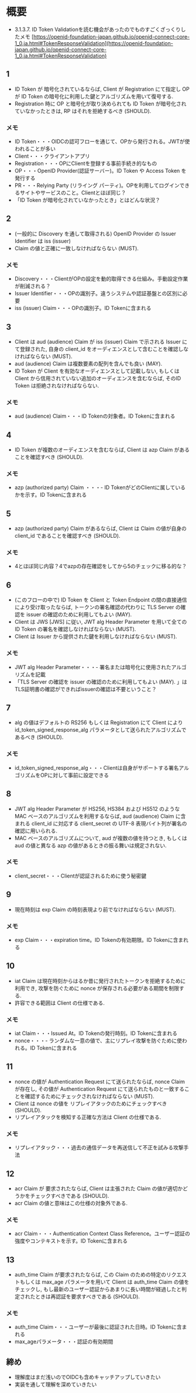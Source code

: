 
# 概要

- 3.1.3.7.  ID Token Validationを読む機会があったのでものすごくざっくりしたメモ
[https://openid-foundation-japan.github.io/openid-connect-core-1_0.ja.html#TokenResponseValidation](https://openid-foundation-japan.github.io/openid-connect-core-1_0.ja.html#TokenResponseValidation)

## 1

- ID Token が 暗号化されているならば, Client が Registration にて指定し OP が ID Token の暗号化に利用した鍵とアルゴリズムを用いて復号する.
- Registration 時に OP と暗号化が取り決められても ID Token が暗号化されていなかったときは, RP はそれを拒絶するべき (SHOULD).

### メモ

- ID Token・・・OIDCの認可フローを通じて、OPから発行される。JWTが使われることが多い
- Client・・・クライアントアプリ
- Registration・・・OPにClientを登録する事前手続き的なもの
- OP・・・OpenID Provider(認証サーバー)。ID Token や Access Token を発行する
- PR・・・Relying Party (リライング パーティ)。OPを利用してログインできるサイトやサービスのこと。Clientとほぼ同じ？
- 「ID Token が暗号化されていなかったとき」とはどんな状況？

## 2

- (一般的に Discovery を通して取得される) OpenID Provider の Issuer Identifier は iss (issuer)
- Claim の値と正確に一致しなければならない (MUST).

### メモ

- Discovery・・・ClientがOPの設定を動的取得できる仕組み。手動設定作業が削減される？
- Issuer Identifier・・・OPの識別子。違うシステムや認証基盤との区別に必要
- iss (issuer) Claim・・・OPの識別子。ID Tokenに含まれる

## 3

- Client は aud (audience) Claim が iss (issuer) Claim で示される Issuer にて登録された, 自身の client_id をオーディエンスとして含むことを確認しなければならない (MUST).
- aud (audience) Claim は複数要素の配列を含んでも良い (MAY).
- ID Token が Client を有効なオーディエンスとして記載しない, もしくは Client から信用されていない追加のオーディエンスを含むならば, そのID Token は拒絶されなければならない.

### メモ

- aud (audience) Claim・・・ID Tokenの対象者。ID Tokenに含まれる

## 4

- ID Token が複数のオーディエンスを含むならば, Client は azp Claim があることを確認すべき (SHOULD).

### メモ

- azp (authorized party) Claim ・・・- ID TokenがどのClientに属しているかを示す。ID Tokenに含まれる

## 5

- azp (authorized party) Claim があるならば, Client は Claim の値が自身の client_id であることを確認すべき (SHOULD).

### メモ

- 4とほぼ同じ内容？4でazpの存在確認をしてから5のチェックに移る的な？

## 6

- (このフローの中で) ID Token を Client と Token Endpoint の間の直接通信により受け取ったならば, トークンの署名確認の代わりに TLS Server の確認を issuer の確認のために利用してもよい (MAY).
- Client は JWS [JWS] に従い, JWT alg Header Parameter を用いて全ての ID Token の署名を確認しなければならない (MUST).
- Client は Issuer から提供された鍵を利用しなければならない (MUST).

### メモ

- JWT alg Header Parameter・・・- 署名または暗号化に使用されたアルゴリズムを記載
- 「TLS Server の確認を issuer の確認のために利用してもよい (MAY). 」はTLS証明書の確認ができればissuerの確認は不要ということ？

## 7

- alg の値はデフォルトの RS256 もしくは Registration にて Client により id_token_signed_response_alg パラメータとして送られたアルゴリズムであるべき (SHOULD).

### メモ

- id_token_signed_response_alg・・・Clientは自身がサポートする署名アルゴリズムをOPに対して事前に設定できる

## 8

- JWT alg Header Parameter が HS256, HS384 および HS512 のような MAC ベースのアルゴリズムを利用するならば, aud (audience) Claim に含まれる client_id に対応する client_secret の UTF-8 表現バイト列が署名の確認に用いられる.
- MAC ベースのアルゴリズムについて, aud が複数の値を持つとき, もしくは aud の値と異なる azp の値があるときの振る舞いは規定されない.

### メモ

- client_secret・・・Clientが認証されるために使う秘密鍵

## 9

- 現在時刻は exp Claim の時刻表現より前でなければならない (MUST).

### メモ

- exp Claim・・・expiration time。ID Tokenの有効期限。ID Tokenに含まれる

## 10

- iat Claim は現在時刻からはるか昔に発行されたトークンを拒絶するために利用でき, 攻撃を防ぐために nonce が保存される必要がある期間を制限する.
- 許容できる範囲は Client の仕様である.

### メモ

- iat Claim・・・Issued At。ID Tokenの発行時刻。ID Tokenに含まれる
- nonce・・・- ランダムな一意の値で、主にリプレイ攻撃を防ぐために使われる。ID Tokenに含まれる

## 11

- nonce の値が Authentication Request にて送られたならば, nonce Claim が存在し, その値が Authentication Request にて送られたものと一致することを確認するためにチェックされなければならない (MUST).
- Client は nonce の値を リプレイアタックのためにチェックすべき (SHOULD).
- リプレイアタックを検知する正確な方法は Client の仕様である.

### メモ

- リプレイアタック・・・過去の通信データを再送信して不正を試みる攻撃手法

## 12

- acr Claim が 要求されたならば, Client は主張された Claim の値が適切かどうかをチェックすべきである (SHOULD).
- acr Claim の値と意味はこの仕様の対象外である.

### メモ

- acr Claim・・・Authentication Context Class Reference。ユーザー認証の強度やコンテキストを示す。ID Tokenに含まれる

## 13

- auth_time Claim が要求されたならば, この Claim のための特定のリクエストもしくは max_age パラメータを用いて Client は auth_time Claim の値をチェックし, もし最新のユーザー認証からあまりに長い時間が経過したと判定されたときは再認証を要求すべきである (SHOULD).

### メモ

- auth_time Claim・・・ユーザーが最後に認証された日時。ID Tokenに含まれる
- max_ageパラメータ・・・認証の有効期間

## 締め

- 理解度はまだ浅いのでOIDCも含めキャッチアップしていきたい
- 実装を通して理解を深めていきたい
